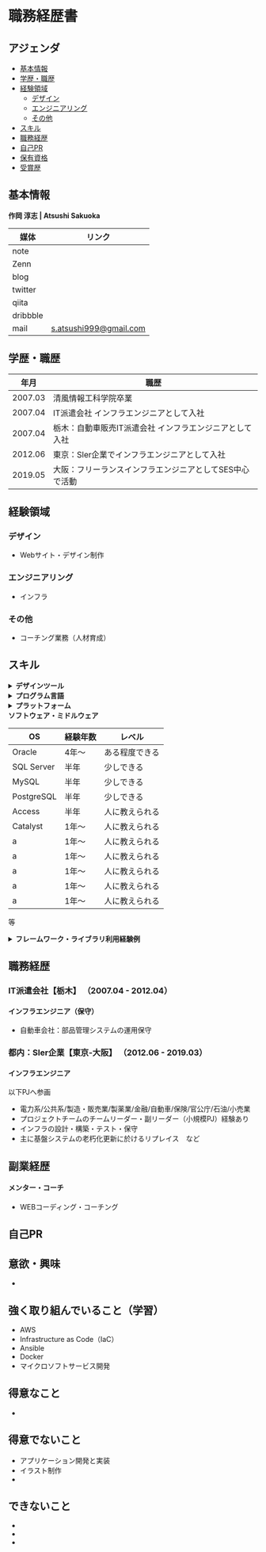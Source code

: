 # 職務経歴書

## アジェンダ

- [基本情報](#基本情報) 
- [学歴・職歴](#学歴職歴) 
- [経験領域](#経験領域) 
    - [デザイン](#デザイン) 
    - [エンジニアリング](#エンジニアリング) 
    - [その他](#その他) 
- [スキル](#スキル) 
- [職務経歴](#職務経歴) 
- [自己PR](#自己pr) 
- [保有資格](#保有資格)
- [受賞歴](#受賞歴)

## 基本情報
**作岡 淳志 | Atsushi Sakuoka**  

|媒体|リンク|
|---|-----|
|note||
|Zenn||
|blog||
|twitter||
|qiita||
|dribbble||
|mail|s.atsushi999@gmail.com|

## 学歴・職歴

|年月|職歴|
|---|-----|
|2007.03|清風情報工科学院卒業|
|2007.04|IT派遣会社 インフラエンジニアとして入社|
|2007.04|栃木：自動車販売IT派遣会社 インフラエンジニアとして入社|
|2012.06|東京：Sler企業でインフラエンジニアとして入社|
|2019.05|大阪：フリーランスインフラエンジニアとしてSES中心で活動|

## 経験領域

### デザイン
- Webサイト・デザイン制作

### エンジニアリング
- インフラ

### その他
- コーチング業務（人材育成）

## スキル

<details>
<summary><strong>デザインツール</strong></summary>

- Adobe Photoshop
- Figma

等...
</details>

<details>
<summary><strong>プログラム言語</strong></summary>
    
|言語|経験年数|レベル|
|---|-----|-----|
|  Bash | 15年〜 | 人に教えられる |
|  Shell  |  10年〜 | 実務で問題なく使える |
|  HTML | 1年〜 | 人に教えられる |
|  CSS | 1年〜 | 人に教えられる |
|  PHP | 1年〜 | 少し使える |
</details>

<details>
<summary><strong>プラットフォーム</strong></summary>
    
|OS|経験年数|レベル|
|---|-----|-----|
| WindowsServer2012R2 ~ 2019 | 1年〜 | 人に教えられる |
| Linux | 13年〜 | 人に教えられる |
| Unix | 10年〜 | 人に教えられる |
| VMware | 10年〜 | ある程度できる |
| Hyper-V | 3年〜 | 人に教えられる |
| AWS | 1年 | xxxxx |

等
</details>

<summary><strong>ソフトウェア・ミドルウェア</strong></summary>
    
|OS|経験年数|レベル|
|---|-----|-----|
| Oracle | 4年〜 | ある程度できる |
| SQL Server | 半年 | 少しできる |
| MySQL | 半年 | 少しできる |
| PostgreSQL | 半年 | 少しできる |
| Access | 半年 | 人に教えられる |
| Catalyst | 1年〜 | 人に教えられる |
| a | 1年〜 | 人に教えられる |
| a | 1年〜 | 人に教えられる |
| a | 1年〜 | 人に教えられる |
| a | 1年〜 | 人に教えられる |
| a | 1年〜 | 人に教えられる |
等
</details>

<details>
<summary><strong>フレームワーク・ライブラリ利用経験例</strong></summary>

|名前|経験年数|レベル|
|---|-----|-----|
|  xxxxx  |  3年 | 実務で問題なく使える |
|  xxxxx  |  3年 | 実務で問題なく使える |
|  xxxxx  |  3年 | 実務で問題なく使える |
|  xxxxx  |  3年 | 実務で問題なく使える |

等
</details>

## 職務経歴

### IT派遣会社【栃木】 （2007.04 - 2012.04）

#### インフラエンジニア（保守）
- 自動車会社：部品管理システムの運用保守

### 都内：Sler企業【東京-大阪】 （2012.06 - 2019.03）

#### インフラエンジニア
以下PJへ参画
- 電力系/公共系/製造・販売業/製薬業/金融/自動車/保険/官公庁/石油/小売業
- プロジェクトチームのチームリーダー・副リーダー（小規模PJ）経験あり
- インフラの設計・構築・テスト・保守
- 主に基盤システムの老朽化更新に於けるリプレイス　など

## 副業経歴

#### メンター・コーチ
- WEBコーディング・コーチング

## 自己PR

## 意欲・興味
- 

## 強く取り組んでいること（学習）
- AWS
- Infrastructure as Code（IaC）
- Ansible
- Docker
- マイクロソフトサービス開発

## 得意なこと
- 

## 得意でないこと
- アプリケーション開発と実装
- イラスト制作
- 

## できないこと
- 
- 
- 
